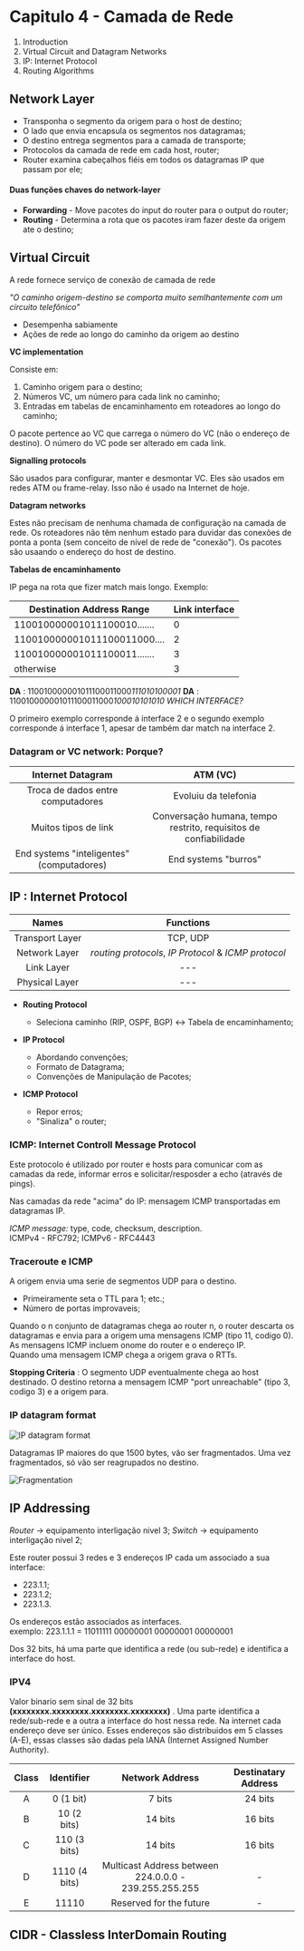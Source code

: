 # Capitulo 4 - Camada de Rede

 1. Introduction
 2. Virtual Circuit and Datagram Networks
 3. IP: Internet Protocol
 4. Routing Algorithms

## Network Layer

- Transponha o segmento da origem para o host de destino;
- O lado que envia encapsula os segmentos nos datagramas;
- O destino entrega segmentos para a camada de transporte;
- Protocolos da camada de rede em cada host, router;
- Router examina cabeçalhos fiéis em todos os datagramas IP que passam por ele;

#### Duas funções chaves do network-layer

- __Forwarding__ - Move pacotes do input do router para o output do router;
- __Routing__ - Determina a rota que os pacotes iram fazer deste da origem ate o destino;

## Virtual Circuit

A rede fornece serviço de conexão de camada de rede

*"O caminho origem-destino se comporta muito semlhantemente com um circuito telefônico"*

- Desempenha sabiamente
- Ações de rede ao longo do caminho da origem ao destino

__VC implementation__

Consiste em:

 1. Caminho origem para o destino;
 2. Números VC, um número para cada link no caminho;
 3. Entradas em tabelas de encaminhamento em roteadores ao longo do caminho;

O pacote pertence ao VC que carrega o número do VC (não o endereço de destino). O número do VC pode ser alterado em cada link.

__Signalling protocols__

São usados para configurar, manter e desmontar VC. Eles são usados em redes ATM ou frame-relay. Isso não é usado na Internet de hoje.

__Datagram networks__

Estes não precisam de nenhuma chamada de configuração na camada de rede. Os roteadores não têm nenhum estado para duvidar das conexões de ponta a ponta (sem conceito de nível de rede de "conexão"). Os pacotes são usaando o endereço do host de destino.

__Tabelas de encaminhamento__

IP pega na rota que fizer match mais longo. Exemplo:

Destination Address Range  | Link interface
-------------------------- | --------------
110010000001011100010....... | 0
110010000001011100011000.... | 2
110010000001011100011....... | 3
otherwise | 3

**DA** : 110010000001011100011000*111010100001* 
**DA** : 110010000001011100011000*100010101010* *WHICH INTERFACE?*

O primeiro exemplo corresponde á interface 2 e o segundo exemplo corresponde á interface 1, apesar de também dar match na interface 2.

### Datagram or VC network: Porque?

|  Internet Datagram| ATM (VC) |
|:---:|:---:|
|  Troca de dados entre computadores | Evoluiu da telefonia  |
|  Muitos tipos de link | Conversação humana, tempo restrito, requisitos de confiabilidade |
|  End systems "inteligentes" (computadores) | End systems "burros" |

## IP : Internet Protocol

| Names | Functions |
| :---: | :---: |
| Transport Layer | TCP, UDP|
| Network Layer| *routing protocols*, *IP Protocol* & *ICMP protocol*|
| Link Layer | --- |
| Physical Layer | --- |

- __Routing Protocol__
    - Seleciona caminho (RIP, OSPF, BGP) &harr; Tabela de encaminhamento;

- __IP Protocol__
    - Abordando convenções;
    - Formato de Datagrama;
    - Convenções de Manipulação de Pacotes;

- __ICMP Protocol__
    - Repor erros;
    - "Sinaliza" o router;

### ICMP: Internet Controll Message Protocol

Este protocolo é utilizado por router e hosts para comunicar com as camadas da rede, informar erros e solicitar/resposder a echo (através de pings).

Nas camadas da rede "acima" do IP: mensagem ICMP transportadas em datagramas IP.

*ICMP message:* type, code, checksum, description.\
ICMPv4 - RFC792; ICMPv6 - RFC4443

### Traceroute e ICMP

A origem envia uma serie de segmentos UDP para o destino.

- Primeiramente seta o TTL para 1; etc.;
- Número de portas improvaveis;

Quando o n conjunto de datagramas chega ao router n, o router descarta os datagramas e envia para a origem uma mensagens ICMP (tipo 11, codigo 0). As mensagens ICMP incluem onome do router e o endereço IP. \
Quando uma mensagem ICMP chega a origem grava o RTTs.

__Stopping Criteria__ : O segmento UDP eventualmente chega ao host destinado. O destino retorna a mensagem ICMP "port unreachable" (tipo 3, codigo 3) e a origem para.

### IP datagram format

![IP datagram format](img/IP.png)

Datagramas IP maiores do que 1500 bytes, vão ser fragmentados. Uma vez fragmentados, só vão ser reagrupados no destino.

![Fragmentation](img/frag.png)

## IP Addressing

*Router* -> equipamento interligação nivel 3;
*Switch* -> equipamento interligação nivel 2;

Este router possui 3 redes e 3 endereços IP cada um associado a sua interface:
- 223.1.1;
- 223.1.2;
- 223.1.3.

Os endereços estão associados as interfaces. \
exemplo: 223.1.1.1 = 11011111 00000001 00000001 00000001

Dos 32 bits, há uma parte que identifica a rede (ou sub-rede) e identifica a interface do host.

### IPV4

Valor binario sem sinal de 32 bits __(xxxxxxxx.xxxxxxxx.xxxxxxxx.xxxxxxxx)__ . Uma parte identifica a rede/sub-rede e a outra a interface do host nessa rede. Na internet cada endereço deve ser único. Esses endereços são distribuidos em 5 classes (A-E), essas classes são dadas pela IANA (Internet Assigned Number Authority).

| Class | Identifier | Network Address | Destinatary Address |
| :---: | :---: | :---: | :---: |
| A | 0 (1 bit) | 7 bits | 24 bits |
| B | 10 (2 bits) | 14 bits | 16 bits |
| C | 110 (3 bits) | 14 bits | 16 bits |
| D | 1110 (4 bits) |Multicast Address between 224.0.0.0 - 239.255.255.255  </td> | - |
| E | 11110 | Reserved for the future | - |

## CIDR - Classless InterDomain Routing

